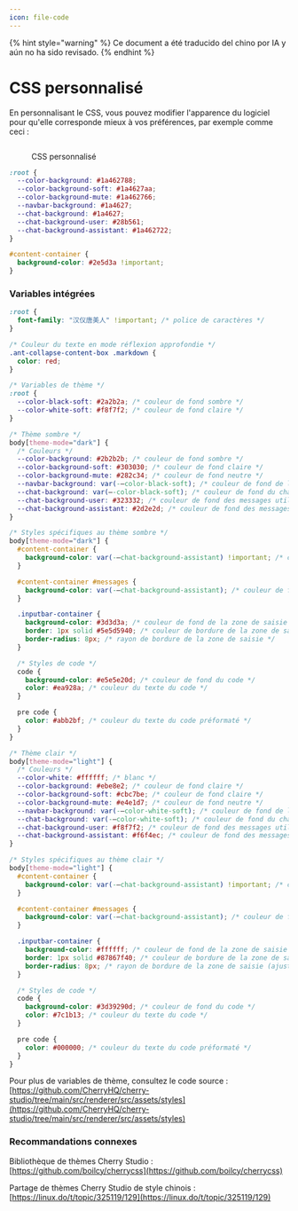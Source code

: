```yaml
---
icon: file-code
---
```


{% hint style="warning" %}
Ce document a été traducido del chino por IA y aún no ha sido revisado.
{% endhint %}

# CSS personnalisé

En personnalisant le CSS, vous pouvez modifier l'apparence du logiciel pour qu'elle corresponde mieux à vos préférences, par exemple comme ceci :

<figure><img src="../../.gitbook/assets/telegram-cloud-photo-size-5-6311935435315724879-y.jpg" alt=""><figcaption><p>CSS personnalisé</p></figcaption></figure>

```css
:root {
  --color-background: #1a462788;
  --color-background-soft: #1a4627aa;
  --color-background-mute: #1a462766;
  --navbar-background: #1a4627;
  --chat-background: #1a4627;
  --chat-background-user: #28b561;
  --chat-background-assistant: #1a462722;
}

#content-container {
  background-color: #2e5d3a !important;
}
```

### Variables intégrées

```css
:root {
  font-family: "汉仪唐美人" !important; /* police de caractères */
}

/* Couleur du texte en mode réflexion approfondie */
.ant-collapse-content-box .markdown {
  color: red;
}

/* Variables de thème */
:root {
  --color-black-soft: #2a2b2a; /* couleur de fond sombre */
  --color-white-soft: #f8f7f2; /* couleur de fond claire */
}

/* Thème sombre */
body[theme-mode="dark"] {
  /* Couleurs */
  --color-background: #2b2b2b; /* couleur de fond sombre */
  --color-background-soft: #303030; /* couleur de fond claire */
  --color-background-mute: #282c34; /* couleur de fond neutre */
  --navbar-background: var(-–color-black-soft); /* couleur de fond de la barre de navigation */
  --chat-background: var(–-color-black-soft); /* couleur de fond du chat */
  --chat-background-user: #323332; /* couleur de fond des messages utilisateur */
  --chat-background-assistant: #2d2e2d; /* couleur de fond des messages de l'assistant */
}

/* Styles spécifiques au thème sombre */
body[theme-mode="dark"] {
  #content-container {
    background-color: var(-–chat-background-assistant) !important; /* couleur de fond du conteneur */
  }

  #content-container #messages {
    background-color: var(-–chat-background-assistant); /* couleur de fond des messages */
  }

  .inputbar-container {
    background-color: #3d3d3a; /* couleur de fond de la zone de saisie */
    border: 1px solid #5e5d5940; /* couleur de bordure de la zone de saisie */
    border-radius: 8px; /* rayon de bordure de la zone de saisie */
  }

  /* Styles de code */
  code {
    background-color: #e5e5e20d; /* couleur de fond du code */
    color: #ea928a; /* couleur du texte du code */
  }

  pre code {
    color: #abb2bf; /* couleur du texte du code préformaté */
  }
}

/* Thème clair */
body[theme-mode="light"] {
  /* Couleurs */
  --color-white: #ffffff; /* blanc */
  --color-background: #ebe8e2; /* couleur de fond claire */
  --color-background-soft: #cbc7be; /* couleur de fond claire */
  --color-background-mute: #e4e1d7; /* couleur de fond neutre */
  --navbar-background: var(-–color-white-soft); /* couleur de fond de la barre de navigation */
  --chat-background: var(-–color-white-soft); /* couleur de fond du chat */
  --chat-background-user: #f8f7f2; /* couleur de fond des messages utilisateur */
  --chat-background-assistant: #f6f4ec; /* couleur de fond des messages de l'assistant */
}

/* Styles spécifiques au thème clair */
body[theme-mode="light"] {
  #content-container {
    background-color: var(-–chat-background-assistant) !important; /* couleur de fond du conteneur */
  }

  #content-container #messages {
    background-color: var(-–chat-background-assistant); /* couleur de fond des messages */
  }

  .inputbar-container {
    background-color: #ffffff; /* couleur de fond de la zone de saisie */
    border: 1px solid #87867f40; /* couleur de bordure de la zone de saisie */
    border-radius: 8px; /* rayon de bordure de la zone de saisie (ajustez à votre convenance) */
  }

  /* Styles de code */
  code {
    background-color: #3d39290d; /* couleur de fond du code */
    color: #7c1b13; /* couleur du texte du code */
  }

  pre code {
    color: #000000; /* couleur du texte du code préformaté */
  }
}
```

Pour plus de variables de thème, consultez le code source : [https://github.com/CherryHQ/cherry-studio/tree/main/src/renderer/src/assets/styles](https://github.com/CherryHQ/cherry-studio/tree/main/src/renderer/src/assets/styles)

### Recommandations connexes

Bibliothèque de thèmes Cherry Studio : [https://github.com/boilcy/cherrycss](https://github.com/boilcy/cherrycss)

Partage de thèmes Cherry Studio de style chinois : [https://linux.do/t/topic/325119/129](https://linux.do/t/topic/325119/129)